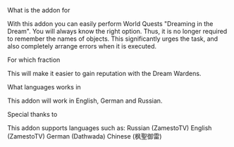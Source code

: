 What is the addon for

With this addon you can easily perform World Quests "Dreaming in the Dream". You will always know the right option. Thus, it is no longer required to remember the names of objects. This significantly urges the task, and also completely arrange errors when it is executed. 

For which fraction

This will make it easier to gain reputation with the Dream Wardens.

What languages works in

This addon will work in English, German and Russian.

Special thanks to

This addon supports languages such as:
Russian (ZamestoTV)
English (ZamestoTV)
German (Dathwada)
Chinese (枫聖御雷)
